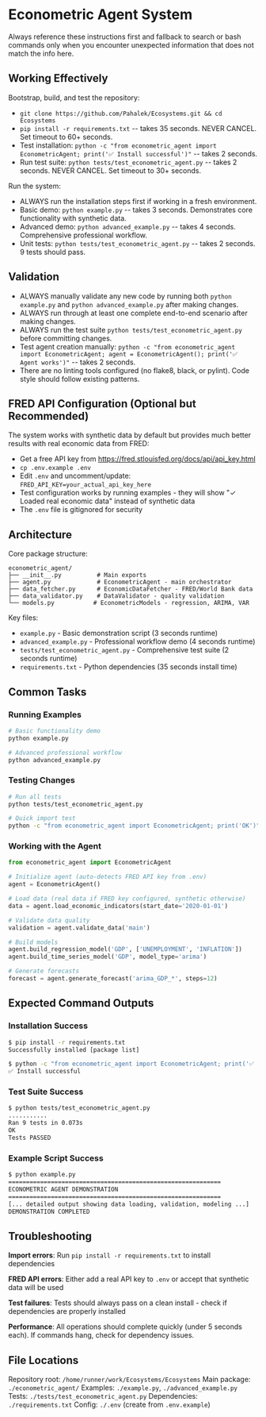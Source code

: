 # Econometric Agent System

Always reference these instructions first and fallback to search or bash commands only when you encounter unexpected information that does not match the info here.

## Working Effectively

Bootstrap, build, and test the repository:
- `git clone https://github.com/Pahalek/Ecosystems.git && cd Ecosystems`
- `pip install -r requirements.txt` -- takes 35 seconds. NEVER CANCEL. Set timeout to 60+ seconds.
- Test installation: `python -c "from econometric_agent import EconometricAgent; print('✅ Install successful')"` -- takes 2 seconds.
- Run test suite: `python tests/test_econometric_agent.py` -- takes 2 seconds. NEVER CANCEL. Set timeout to 30+ seconds.

Run the system:
- ALWAYS run the installation steps first if working in a fresh environment.
- Basic demo: `python example.py` -- takes 3 seconds. Demonstrates core functionality with synthetic data.
- Advanced demo: `python advanced_example.py` -- takes 4 seconds. Comprehensive professional workflow.
- Unit tests: `python tests/test_econometric_agent.py` -- takes 2 seconds. 9 tests should pass.

## Validation

- ALWAYS manually validate any new code by running both `python example.py` and `python advanced_example.py` after making changes.
- ALWAYS run through at least one complete end-to-end scenario after making changes.
- ALWAYS run the test suite `python tests/test_econometric_agent.py` before committing changes.
- Test agent creation manually: `python -c "from econometric_agent import EconometricAgent; agent = EconometricAgent(); print('✅ Agent works')"` -- takes 2 seconds.
- There are no linting tools configured (no flake8, black, or pylint). Code style should follow existing patterns.

## FRED API Configuration (Optional but Recommended)

The system works with synthetic data by default but provides much better results with real economic data from FRED:
- Get a free API key from https://fred.stlouisfed.org/docs/api/api_key.html
- `cp .env.example .env`
- Edit `.env` and uncomment/update: `FRED_API_KEY=your_actual_api_key_here`
- Test configuration works by running examples - they will show "✓ Loaded real economic data" instead of synthetic data
- The `.env` file is gitignored for security

## Architecture

Core package structure:
```
econometric_agent/
├── __init__.py          # Main exports
├── agent.py             # EconometricAgent - main orchestrator  
├── data_fetcher.py      # EconomicDataFetcher - FRED/World Bank data
├── data_validator.py    # DataValidator - quality validation
└── models.py           # EconometricModels - regression, ARIMA, VAR
```

Key files:
- `example.py` - Basic demonstration script (3 seconds runtime)
- `advanced_example.py` - Professional workflow demo (4 seconds runtime) 
- `tests/test_econometric_agent.py` - Comprehensive test suite (2 seconds runtime)
- `requirements.txt` - Python dependencies (35 seconds install time)

## Common Tasks

### Running Examples
```bash
# Basic functionality demo
python example.py

# Advanced professional workflow  
python advanced_example.py
```

### Testing Changes
```bash
# Run all tests
python tests/test_econometric_agent.py

# Quick import test
python -c "from econometric_agent import EconometricAgent; print('OK')"
```

### Working with the Agent
```python
from econometric_agent import EconometricAgent

# Initialize agent (auto-detects FRED API key from .env)
agent = EconometricAgent()

# Load data (real data if FRED key configured, synthetic otherwise)
data = agent.load_economic_indicators(start_date='2020-01-01')

# Validate data quality  
validation = agent.validate_data('main')

# Build models
agent.build_regression_model('GDP', ['UNEMPLOYMENT', 'INFLATION'])
agent.build_time_series_model('GDP', model_type='arima')

# Generate forecasts
forecast = agent.generate_forecast('arima_GDP_*', steps=12)
```

## Expected Command Outputs

### Installation Success
```bash
$ pip install -r requirements.txt
Successfully installed [package list]

$ python -c "from econometric_agent import EconometricAgent; print('✅ Install successful')"
✅ Install successful
```

### Test Suite Success  
```bash
$ python tests/test_econometric_agent.py
...........
Ran 9 tests in 0.073s
OK
Tests PASSED
```

### Example Script Success
```bash
$ python example.py
============================================================
ECONOMETRIC AGENT DEMONSTRATION
============================================================
[... detailed output showing data loading, validation, modeling ...]
DEMONSTRATION COMPLETED
```

## Troubleshooting

**Import errors**: Run `pip install -r requirements.txt` to install dependencies

**FRED API errors**: Either add a real API key to `.env` or accept that synthetic data will be used

**Test failures**: Tests should always pass on a clean install - check if dependencies are properly installed

**Performance**: All operations should complete quickly (under 5 seconds each). If commands hang, check for dependency issues.

## File Locations

Repository root: `/home/runner/work/Ecosystems/Ecosystems`
Main package: `./econometric_agent/`
Examples: `./example.py`, `./advanced_example.py` 
Tests: `./tests/test_econometric_agent.py`
Dependencies: `./requirements.txt`
Config: `./.env` (create from `.env.example`)